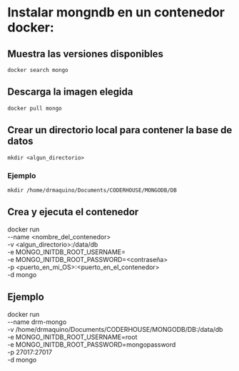 # Instalar mongndb en un contenedor docker:

## Muestra las versiones disponibles
    docker search mongo 

## Descarga la imagen elegida
    docker pull mongo

## Crear un directorio local para contener la base de datos
    mkdir <algun_directorio>

### Ejemplo
    mkdir /home/drmaquino/Documents/CODERHOUSE/MONGODB/DB
    
## Crea y ejecuta el contenedor
   docker run \
        --name <nombre_del_contenedor> \
        -v <algun_directorio>:/data/db \
        -e MONGO_INITDB_ROOT_USERNAME=<usuario> \
        -e MONGO_INITDB_ROOT_PASSWORD=<contraseña> \
        -p <puerto_en_mi_OS>:<puerto_en_el_contenedor> \
        -d mongo

## Ejemplo
   docker run \
        --name drm-mongo \
        -v /home/drmaquino/Documents/CODERHOUSE/MONGODB/DB:/data/db \
        -e MONGO_INITDB_ROOT_USERNAME=root \
        -e MONGO_INITDB_ROOT_PASSWORD=mongopassword \
        -p 27017:27017 \
        -d mongo

